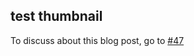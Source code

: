 ## test thumbnail 

To discuss about this blog post, go to [#47](https://github.com/ngxson/blog-comments/issues/47)

<!-- {"issue":47} -->